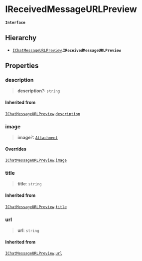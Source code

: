 # IReceivedMessageURLPreview

**`Interface`**

## Hierarchy

* [`IChatMessageURLPreview`](broken-reference).**`IReceivedMessageURLPreview`**

## Properties

### description

> **description**?: `string`

#### Inherited from

[`IChatMessageURLPreview`](broken-reference).[`description`](broken-reference)

### image

> **image**?: [`Attachment`](broken-reference)

#### Overrides

[`IChatMessageURLPreview`](broken-reference).[`image`](broken-reference)

### title

> **title**: `string`

#### Inherited from

[`IChatMessageURLPreview`](broken-reference).[`title`](broken-reference)

### url

> **url**: `string`

#### Inherited from

[`IChatMessageURLPreview`](broken-reference).[`url`](broken-reference)
